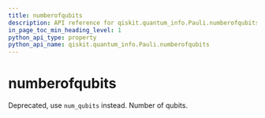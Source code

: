 ```yaml
---
title: numberofqubits
description: API reference for qiskit.quantum_info.Pauli.numberofqubits
in_page_toc_min_heading_level: 1
python_api_type: property
python_api_name: qiskit.quantum_info.Pauli.numberofqubits
---
```


# numberofqubits

Deprecated, use `num_qubits` instead. Number of qubits.

